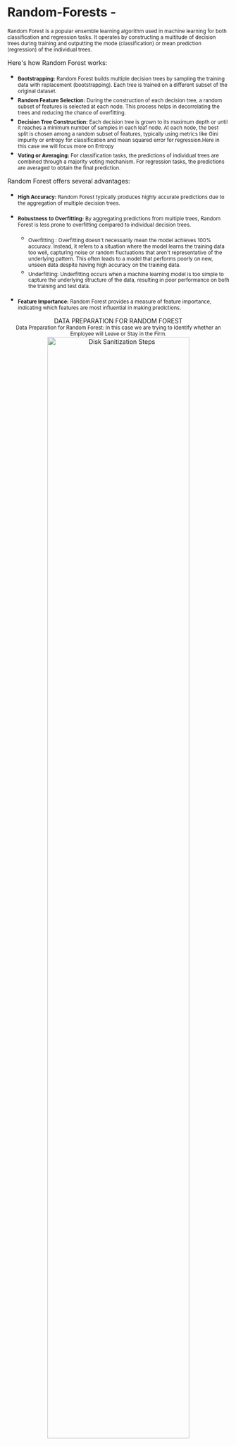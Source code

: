 # Random-Forests - <sub></sub>
<sub>Random Forest is a popular ensemble learning algorithm used in machine learning for both classification and regression tasks. It operates by constructing a multitude of decision trees during training and outputting the mode (classification) or mean prediction (regression) of the individual trees.</sub>

Here's how Random Forest works:

- <sub><b>Bootstrapping:</b> Random Forest builds multiple decision trees by sampling the training data with replacement (bootstrapping). Each tree is trained on a different subset of the original dataset.</sub>
- <sub><b>Random Feature Selection:</b> During the construction of each decision tree, a random subset of features is selected at each node. This process helps in decorrelating the trees and reducing the chance of overfitting.</sub>
- <sub><b>Decision Tree Construction:</b> Each decision tree is grown to its maximum depth or until it reaches a minimum number of samples in each leaf node. At each node, the best split is chosen among a random subset of features, typically using metrics like Gini impurity or entropy for classification and mean squared error for regression.Here in this case we will focus more on Entropy</sub>
- <sub><b>Voting or Averaging:</b> For classification tasks, the predictions of individual trees are combined through a majority voting mechanism. For regression tasks, the predictions are averaged to obtain the final prediction.</sub>

Random Forest offers several advantages:

- <sub><b>High Accuracy:</b> Random Forest typically produces highly accurate predictions due to the aggregation of multiple decision trees.</sub>
- <sub><b>Robustness to Overfitting:</b> By aggregating predictions from multiple trees, Random Forest is less prone to overfitting compared to individual decision trees.</sub>
  - <sub>Overfitting : Overfitting doesn't necessarily mean the model achieves 100% accuracy. Instead, it refers to a situation where the model learns the training data too well, capturing noise or random fluctuations that aren't representative of the underlying pattern. This often leads to a model that performs poorly on new, unseen data despite having high accuracy on the training data.</sub>
  - <sub>Underfitting: Underfitting occurs when a machine learning model is too simple to capture the underlying structure of the data, resulting in poor performance on both the training and test data. </sub>

- <sub><b>Feature Importance:</b> Random Forest provides a measure of feature importance, indicating which features are most influential in making predictions.</sub>

<p align="center">
DATA PREPARATION FOR RANDOM FOREST <br/>
<sub>Data Preparation for Random Forest: In this case we are trying to Identify whether an Employee will Leave or Stay in the Firm.</sub>
<img src="https://i.imgur.com/CJeg6Rx.png" height="80%" width="80%" alt="Disk Sanitization Steps"/>
<br />

